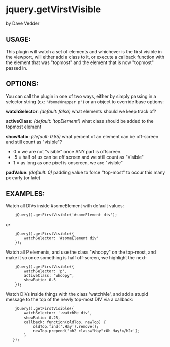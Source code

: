 jquery.getVirstVisible
===
by Dave Vedder


USAGE:
---
This plugin will watch a set of elements and whichever is the first visible in the viewport, will either add a class to it, or execute a callback function with the element that was "topmost" and the element that is now "topmost" passed in.

OPTIONS:
---
You can call the plugin in one of two ways, either by simply passing in a selector string (ex: `"#someWrapper p"`) or an object to override base options:

__watchSelector__:  _(default: false)_
what elements should we keep track of?

__activeClass__: _(default: 'topElement')_
what class should be added to the topmost element

__showRatio__: _(default: 0.85)_ 
what percent of an element can be off-screen and still count as "visible"?
 
- 0 = we are not "visible" once ANY part is offscreen. 
- .5 = half of us can be off screen and we still count as "Visible"
- 1 = as long as one pixel is onscreen, we are "visible"

__padValue__: _(default: 0)_
padding value to force "top-most" to occur this many px early (or late)

EXAMPLES:
---
Watch all DIVs inside #someElement with default values:

        jQuery().getFirstVisible('#someElement div');
_or_

        jQuery().getFirstVisible({ 
            watchSelector: '#someElement div'
        });
    
Watch all P elements, and use the class "whoopy" on the top-most, and make it so once something is half off-screen, we highlight the next:

        jQuery().getFirstVisible({
            watchSelector: 'p',
            activeClass: "whoopy",
            showRatio: 0.5
        });

Watch DIVs inside things with the class 'watchMe', and add a stupid message to the top of the newly top-most DIV via a callback:

        jQuery().getFirstVisible({
            watchSelector: '.watchMe div',
            showRatio: 0.25,
            callback: function(oldTop, newTop) {
                oldTop.find('.Hay').remove();
                newTop.prepend('<h2 class="Hay">Oh Hay!</h2>');
            }
       });

